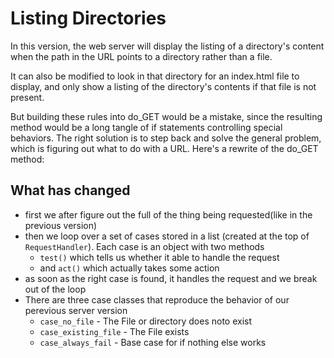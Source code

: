 # Listing Directories

In this version, the web server will display the listing of a directory's content when the path in the URL points to a directory rather than a file.

It can also be modified to look in that directory for an index.html file to display, and only show a listing of the directory's contents if that file is not present.

But building these rules into do_GET would be a mistake, since the resulting method would be a long tangle of if statements controlling special behaviors. The right solution is to step back and solve the general problem, which is figuring out what to do with a URL. Here's a rewrite of the do_GET method:

## What has changed
- first we after figure out the full of the thing being requested(like in the previous version)
- then we loop over a set of cases stored in a list (created at the top of `RequestHandler`). Each case is an object with two methods
    + `test()` which tells us whether it able to handle the request
    + and `act()` which actually takes some action
- as soon as the right case is found, it handles the request and we break out of the loop
- There are three case classes that reproduce the behavior of our perevious server version
    + `case_no_file` - The File or directory does noto exist
    + `case_existing_file` - The File exists
    + `case_always_fail` - Base case for if nothing else works